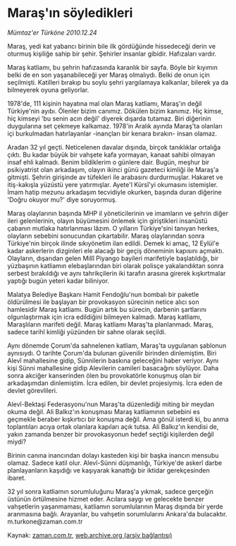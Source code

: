 # Maraş'ın söyledikleri

*Mümtaz'er Türköne 2010.12.24*

<td class="columnist-detail">
<p>Maraş, yedi kat yabancı birinin bile ilk gördüğünde hissedeceği derin ve oturmuş kişiliğe sahip bir şehir. Şehirler insanlar gibidir. Hafızaları vardır.</p>
<p>
<div id="haberMetinDiv">
<p>Maraş katliamı, bu şehrin hafızasında karanlık bir sayfa. Böyle bir kıyımın belki de en son yaşanabileceği yer Maraş olmalıydı. Belki de onun için seçilmişti. Katilleri bırakıp bu soylu şehri yargılamaya kalkanlar, bilerek ya da bilmeyerek oyuna geliyorlar.
<p>1978'de, 111 kişinin hayatına mal olan Maraş katliamı, Maraş'ın değil Türkiye'nin ayıbı. Ölenler bizim canımız. Dökülen bizim kanımız. Hiç kimse, hiç kimseyi 'bu senin acın değil' diyerek dışarda tutamaz. Biri diğerinin duygularına set çekmeye kalkamaz. 1978'in Aralık ayında Maraş'ta olanları içi burkulmadan hatırlayanlar -inançları bir kenara bırakın- insan olamaz.
<p>Aradan 32 yıl geçti. Neticelenen davalar dışında, birçok tanıklıklar ortalığa çıktı. Bu kadar büyük bir vahşete kafa yormayan, kanaat sahibi olmayan insaf ehli kalmadı. Benim bildiklerim o günlere dair. Bugün, meşhur bir psikiyatrist olan arkadaşım, olayın ikinci günü gazeteci kimliği ile Maraş'a gitmişti. Şehrin girişinde av tüfekleri ile arabasını durdurmuşlar. Hakaret ve itiş-kakışla yüzüstü yere yatırmışlar. Ayete'l Kürsî'yi okumasını istemişler. İmam hatip mezunu arkadaşım tecvidiyle okurken, başında duran diğerine 'Doğru okuyor mu?' diye soruyormuş.
<p>Maraş olaylarının başında MHP il yöneticilerinin ve imamların ve şehrin diğer ileri gelenlerinin, olayın büyümesini önlemek için giriştikleri insanüstü çabanın mutlaka hatırlanması lâzım. O yılların Türkiye'sini tanıyan herkes, olayların sebebini sonucundan çıkartabilir. Maraş olaylarından sonra Türkiye'nin birçok ilinde sıkıyönetim ilan edildi. Demek ki amaç, 12 Eylül'e kadar askerlerin dizginleri ele alacağı bir geçiş döneminin kapısını açmaktı. Olayların, dışarıdan gelen Millî Piyango bayileri marifetiyle başlatıldığı, bir yüzbaşının katliamın elebaşlarından biri olarak polisçe yakalandıktan sonra serbest bırakıldığı ve aynı tahrikçilerin iki tarafın arasına girerek kışkırtmalar yaptığı bugün yeteri kadar biliniyor.
<p>Malatya Belediye Başkanı Hamit Fendoğlu'nun bombalı bir paketle öldürülmesi ile başlayan bir provokasyon sürecinin netice alıcı son hamlesidir Maraş katliamı. Bugün artık bu sürecin, darbenin şartlarını olgunlaştırmak için icra edildiğini bilmeyen kalmadı. Maraş katliamı, Maraşlıların marifeti değil. Maraş katliamı Maraş'ta planlanmadı. Maraş, sadece tarihî kimliği yüzünden bir sahne olarak seçildi.
<p>Aynı dönemde Çorum'da sahnelenen katliam, Maraş'ta uygulanan şablonun aynısıydı. O tarihte Çorum'da bulunan güvenilir birinden dinlemiştim. Biri Alevî mahallesine gidip, Sünnilerin baskına geleceğini haber veriyor. Aynı kişi Sünni mahallesine gidip Alevilerin camileri basacağını söylüyor. Daha sonra akciğer kanserinden ölen bu provokatörle konuşmuş olan bir arkadaşımdan dinlemiştim. İcra edilen, bir devlet projesiymiş. İcra eden de devlet görevlileri.
<p>Alevî-Bektaşi Federasyonu'nun Maraş'ta düzenlediği miting bir meydan okuma değil. Ali Balkız'ın konuşması Maraş katliamının sebebini es geçmekle beraber kışkırtıcı bir konuşma değil. Ama gönül isterdi ki, bu anma toplantıları acıya ortak olanlara kapıları açık tutsa. Ali Balkız'ın kendisi de, yakın zamanda benzer bir provokasyonun hedef seçtiği kişilerden değil miydi?
<p>Birinin canına inancından dolayı kasteden kişi bir başka inancın mensubu olamaz. Sadece katil olur. Alevî-Sünni düşmanlığı, Türkiye'de askerî darbe planlayanların kaşıdığı ve kaşıyarak kanattığı bir iktidar gerekçesinden ibaret.
<p>32 yıl sonra katliamın sorumluluğunu Maraş'a yıkmak, sadece gerçeğin üstünün örtülmesine hizmet eder. Acılara saygı ve gelecekte benzer vahşetlerin yaşanmaması, katliamın sorumlularının Maraş dışında bir yerde aranmasına bağlı. Arayanlar, bu vahşetin sorumlularını Ankara'da bulacaktır. m.turkone@zaman.com.tr </p></p></p></p></p></p></p></p></p></div>
</p>
<a href="http://web.archive.org/web/20101229135247/mailto:m.turkone@zaman.com.tr">
</a></td>

Kaynak: [zaman.com.tr](http://zaman.com.tr/yazar.do?yazino=1069225), [web.archive.org (arşiv bağlantısı)](http://web.archive.org/web/20101229135247/http://www.zaman.com.tr:80/yazar.do?yazino=1069225)
